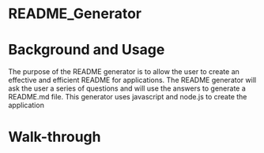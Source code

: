 # README_Generator

# Background and Usage

The purpose of the README generator is to allow the user to create an effective and efficient README for applications. The README generator will ask the user a series of questions and will use the answers to generate a README.md file. This generator uses javascript and node.js to create the application


# Walk-through



